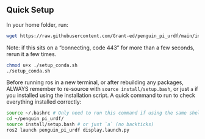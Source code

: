 ## Quick Setup
In your home folder, run:
```sh
wget https://raw.githubusercontent.com/Grant-ed/penguin_pi_urdf/main/installation/setup_conda.sh
```
Note: if this sits on a “connecting, code 443” for more than a few seconds, rerun it a few times.
```sh
chmod u+x ./setup_conda.sh
./setup_conda.sh
```
Before running ros in a new terminal, or after rebuilding any packages, ALWAYS remember to re-source with `source install/setup.bash`, or just `a` if you installed using the installation script. A quick command to run to check everything installed correctly:
```sh
source ~/.bashrc # Only need to run this command if using the same shell as used in the install script
cd ~/penguin_pi_urdf/
source install/setup.bash # or just `a` (no backticks)
ros2 launch penguin_pi_urdf display.launch.py
```
